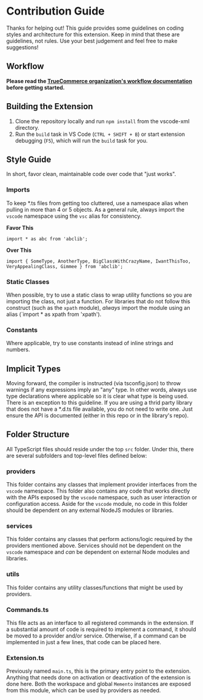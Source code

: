# Contribution Guide
Thanks for helping out! This guide provides some guidelines on coding styles and architecture for this extension.
Keep in mind that these are guidelines, not rules. Use your best judgement and feel free to make suggestions!

## Workflow
**Please read the [TrueCommerce organization's workflow documentation](https://github.com/TrueCommerce/Meta/wiki/workflow#truecommerce-workflow) before getting started.**


## Building the Extension
1. Clone the repository locally and run `npm install` from the vscode-xml directory.
2. Run the `build` task in VS Code (`CTRL + SHIFT + B`) or start extension debugging (`F5`), which will run the `build` task for you.

## Style Guide
In short, favor clean, maintainable code over code that "just works".

### Imports
To keep *.ts files from getting too cluttered, use a namespace alias when pulling in more than 4 or 5 objects. As a general rule, always import the `vscode` namespace using the `vsc` alias for consistency.

**Favor This**

`import * as abc from 'abclib';`

**Over This**

`import { SomeType, AnotherType, BigClassWithCrazyName, IwantThisToo, VeryAppealingClass, Gimmee } from 'abclib';`

### Static Classes
When possible, try to use a static class to wrap utility functions so you are importing the class, not just a function.
For libraries that do not follow this construct (such as the `xpath` module), *always* import the module using an alias (`import * as xpath from 'xpath').

### Constants
Where applicable, try to use constants instead of inline strings and numbers.

## Implicit Types
Moving forward, the compiler is instructed (via tsconfig.json) to throw warnings if any expressions imply an "any" type. In other words, always use type declarations where applicable so it is clear what type is being used.
There is an exception to this guideline. If you are using a thrid party library that does not have a *.d.ts file available, you do not need to write one. Just ensure the API is documented (either in this repo or in the library's repo).


## Folder Structure
All TypeScript files should reside under the top `src` folder. Under this, there are several subfolders and top-level files defined below:

### providers
This folder contains any classes that implement provider interfaces from the `vscode` namespace. This folder also contains any code that works directly with the
APIs exposed by the `vscode` namespace, such as user interaction or configuration access. Aside for the `vscode` module, no code in this folder should be dependent on
any external NodeJS modules or libraries.

### services
This folder contains any classes that perform actions/logic required by the providers mentioned above. Services should not be dependent on the `vscode` namespace and *can* be
dependent on external Node modules and libraries.

### utils
This folder contains any utility classes/functions that might be used by providers.

### Commands.ts
This file acts as an interface to all registered commands in the extension. If a substantial amount of code is required to implement a command, it should be moved to a provider and/or service.
Otherwise, if a command can be implemented in just a few lines, that code can be placed here.

### Extension.ts
Previously named `main.ts`, this is the primary entry point to the extension. Anything that needs done on activation or deactivation of the extension is done here. Both the workspace
and global `Memento` instances are exposed from this module, which can be used by providers as needed.
